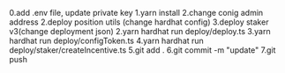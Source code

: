 0.add .env file, update private key
1.yarn install
2.change conig admin address
2.deploy position utils (change hardhat config)
3.deploy staker v3(change deployment json)
2.yarn hardhat run deploy/deploy.ts
3.yarn hardhat run deploy/configToken.ts
4.yarn hardhat run deploy/staker/createIncentive.ts
5.git add . 
6.git commit -m "update" 
7.git push